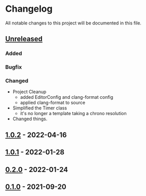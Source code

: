 # Changelog
All notable changes to this project will be documented in this file.

## [Unreleased]

### Added

### Bugfix

### Changed
- Project Cleanup
  - added EditorConfig and clang-format config
  - applied clang-format to source
- Simplified the Timer class
  - it's no longer a template taking a chrono resolution
- Changed things.

## [1.0.2] - 2022-04-16

## [1.0.1] - 2022-01-28

## [0.2.0] - 2022-01-24

## [0.1.0] - 2021-09-20

[Unreleased]: https://github.com/jakoch/wikifolio_universe_converter/compare/v1.3.0...HEAD
[1.0.3]: https://github.com/jakoch/wikifolio_universe_converter/compare/v1.0.2...v1.0.3
[1.0.2]: https://github.com/jakoch/wikifolio_universe_converter/compare/v1.0.1...v1.0.2
[1.0.1]: https://github.com/jakoch/wikifolio_universe_converter/compare/v0.2.0...v1.0.1
[0.2.0]: https://github.com/jakoch/wikifolio_universe_converter/compare/v0.1.0...v0.2.0
[0.1.0]: https://github.com/jakoch/wikifolio_universe_converter/compare/7223ede99...v0.1.0